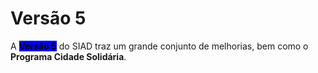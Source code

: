 # Versão 5

A <mark style="background-color:blue;">**Versão 5**</mark> do SIAD traz um grande conjunto de melhorias, bem como o **Programa Cidade Solidária**.
